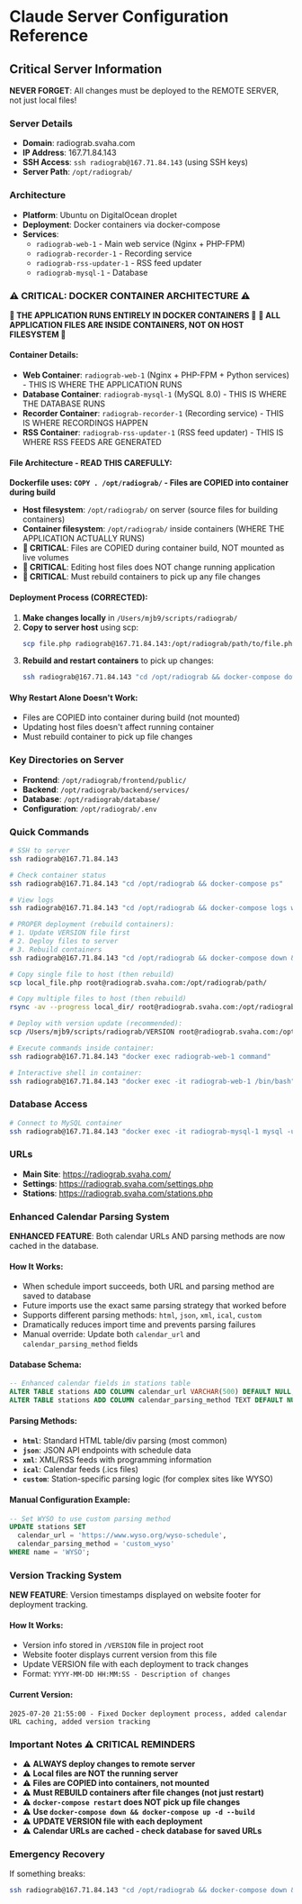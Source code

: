 # Claude Server Configuration Reference

## Critical Server Information
**NEVER FORGET**: All changes must be deployed to the REMOTE SERVER, not just local files!

### Server Details
- **Domain**: radiograb.svaha.com  
- **IP Address**: 167.71.84.143
- **SSH Access**: `ssh radiograb@167.71.84.143` (using SSH keys)
- **Server Path**: `/opt/radiograb/`

### Architecture
- **Platform**: Ubuntu on DigitalOcean droplet
- **Deployment**: Docker containers via docker-compose
- **Services**: 
  - `radiograb-web-1` - Main web service (Nginx + PHP-FPM)
  - `radiograb-recorder-1` - Recording service
  - `radiograb-rss-updater-1` - RSS feed updater
  - `radiograb-mysql-1` - Database

### ⚠️ CRITICAL: DOCKER CONTAINER ARCHITECTURE ⚠️ 
**🚨 THE APPLICATION RUNS ENTIRELY IN DOCKER CONTAINERS 🚨**
**🚨 ALL APPLICATION FILES ARE INSIDE CONTAINERS, NOT ON HOST FILESYSTEM 🚨**

#### Container Details:
- **Web Container**: `radiograb-web-1` (Nginx + PHP-FPM + Python services) - THIS IS WHERE THE APPLICATION RUNS
- **Database Container**: `radiograb-mysql-1` (MySQL 8.0) - THIS IS WHERE THE DATABASE RUNS
- **Recorder Container**: `radiograb-recorder-1` (Recording service) - THIS IS WHERE RECORDINGS HAPPEN
- **RSS Container**: `radiograb-rss-updater-1` (RSS feed updater) - THIS IS WHERE RSS FEEDS ARE GENERATED

#### File Architecture - READ THIS CAREFULLY:
**Dockerfile uses: `COPY . /opt/radiograb/` - Files are COPIED into container during build**
- **Host filesystem**: `/opt/radiograb/` on server (source files for building containers)
- **Container filesystem**: `/opt/radiograb/` inside containers (WHERE THE APPLICATION ACTUALLY RUNS)
- **🚨 CRITICAL**: Files are COPIED during container build, NOT mounted as live volumes
- **🚨 CRITICAL**: Editing host files does NOT change running application
- **🚨 CRITICAL**: Must rebuild containers to pick up any file changes

#### Deployment Process (CORRECTED):
1. **Make changes locally** in `/Users/mjb9/scripts/radiograb/`
2. **Copy to server host** using scp:
   ```bash
   scp file.php radiograb@167.71.84.143:/opt/radiograb/path/to/file.php
   ```
3. **Rebuild and restart containers** to pick up changes:
   ```bash
   ssh radiograb@167.71.84.143 "cd /opt/radiograb && docker-compose down && docker-compose up -d --build"
   ```
   
#### Why Restart Alone Doesn't Work:
- Files are COPIED into container during build (not mounted)
- Updating host files doesn't affect running container
- Must rebuild container to pick up file changes

### Key Directories on Server
- **Frontend**: `/opt/radiograb/frontend/public/`
- **Backend**: `/opt/radiograb/backend/services/`
- **Database**: `/opt/radiograb/database/`
- **Configuration**: `/opt/radiograb/.env`

### Quick Commands
```bash
# SSH to server
ssh radiograb@167.71.84.143

# Check container status
ssh radiograb@167.71.84.143 "cd /opt/radiograb && docker-compose ps"

# View logs
ssh radiograb@167.71.84.143 "cd /opt/radiograb && docker-compose logs web"

# PROPER deployment (rebuild containers):
# 1. Update VERSION file first
# 2. Deploy files to server
# 3. Rebuild containers
ssh radiograb@167.71.84.143 "cd /opt/radiograb && docker-compose down && docker-compose up -d --build"

# Copy single file to host (then rebuild)
scp local_file.php root@radiograb.svaha.com:/opt/radiograb/path/

# Copy multiple files to host (then rebuild)  
rsync -av --progress local_dir/ root@radiograb.svaha.com:/opt/radiograb/path/

# Deploy with version update (recommended):
scp /Users/mjb9/scripts/radiograb/VERSION root@radiograb.svaha.com:/opt/radiograb/

# Execute commands inside container:
ssh radiograb@167.71.84.143 "docker exec radiograb-web-1 command"

# Interactive shell in container:
ssh radiograb@167.71.84.143 "docker exec -it radiograb-web-1 /bin/bash"
```

### Database Access
```bash
# Connect to MySQL container
ssh radiograb@167.71.84.143 "docker exec -it radiograb-mysql-1 mysql -u radiograb -pradiograb_pass_2024 radiograb"
```

### URLs
- **Main Site**: https://radiograb.svaha.com/
- **Settings**: https://radiograb.svaha.com/settings.php
- **Stations**: https://radiograb.svaha.com/stations.php

### Enhanced Calendar Parsing System
**ENHANCED FEATURE**: Both calendar URLs AND parsing methods are now cached in the database.

#### How It Works:
- When schedule import succeeds, both URL and parsing method are saved to database
- Future imports use the exact same parsing strategy that worked before
- Supports different parsing methods: `html`, `json`, `xml`, `ical`, `custom`
- Dramatically reduces import time and prevents parsing failures
- Manual override: Update both `calendar_url` and `calendar_parsing_method` fields

#### Database Schema:
```sql
-- Enhanced calendar fields in stations table
ALTER TABLE stations ADD COLUMN calendar_url VARCHAR(500) DEFAULT NULL;
ALTER TABLE stations ADD COLUMN calendar_parsing_method TEXT DEFAULT NULL;
```

#### Parsing Methods:
- **`html`**: Standard HTML table/div parsing (most common)
- **`json`**: JSON API endpoints with schedule data
- **`xml`**: XML/RSS feeds with programming information  
- **`ical`**: Calendar feeds (.ics files)
- **`custom`**: Station-specific parsing logic (for complex sites like WYSO)

#### Manual Configuration Example:
```sql
-- Set WYSO to use custom parsing method
UPDATE stations SET 
  calendar_url = 'https://www.wyso.org/wyso-schedule',
  calendar_parsing_method = 'custom_wyso'
WHERE name = 'WYSO';
```

### Version Tracking System  
**NEW FEATURE**: Version timestamps displayed on website footer for deployment tracking.

#### How It Works:
- Version info stored in `/VERSION` file in project root
- Website footer displays current version from this file
- Update VERSION file with each deployment to track changes
- Format: `YYYY-MM-DD HH:MM:SS - Description of changes`

#### Current Version:
```
2025-07-20 21:55:00 - Fixed Docker deployment process, added calendar URL caching, added version tracking
```

### Important Notes ⚠️ CRITICAL REMINDERS
- ⚠️ **ALWAYS deploy changes to remote server**
- ⚠️ **Local files are NOT the running server**
- ⚠️ **Files are COPIED into containers, not mounted**
- ⚠️ **Must REBUILD containers after file changes (not just restart)**
- ⚠️ **`docker-compose restart` does NOT pick up file changes**
- ⚠️ **Use `docker-compose down && docker-compose up -d --build`**
- ⚠️ **UPDATE VERSION file with each deployment**
- ⚠️ **Calendar URLs are cached - check database for saved URLs**

### Emergency Recovery
If something breaks:
```bash
ssh radiograb@167.71.84.143 "cd /opt/radiograb && docker-compose down && docker-compose up -d"
```
